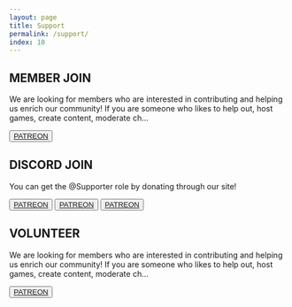 ```yaml
---
layout: page
title: Support
permalink: /support/
index: 10
---
```


<div class="section">
  <div class="sectionColumnFullWidth">
    <h2>MEMBER JOIN</h2>
    <p>We are looking for members who are interested in contributing and helping us enrich our community! If you are someone who likes to help out, host games, create content, moderate ch...</p>
  </div>
  <div class="sectionColumnFullWidth flexAlignCenter">
    <button class="navButton">
      <a href="http://discord.derpcompany.com/">PATREON</a>
    </button>
  </div>
</div>

<div class="section">
  <div class="sectionColumnFullWidth">
    <h2>DISCORD JOIN</h2>
    <p>You can get the @Supporter role by donating through our site!</p>
  </div>
  <div class="sectionColumnFullWidth flexAlignCenter">
    <button class="navButton">
      <a href="http://discord.derpcompany.com/">PATREON</a>
    </button>
    <button class="navButton">
      <a href="http://discord.derpcompany.com/">PATREON</a>
    </button>
    <button class="navButton">
      <a href="http://discord.derpcompany.com/">PATREON</a>
    </button>
  </div>
</div>

<div class="section">
  <div class="sectionColumnFullWidth">
    <h2>VOLUNTEER</h2>
    <p>We are looking for members who are interested in contributing and helping us enrich our community! If you are someone who likes to help out, host games, create content, moderate ch...</p>
  </div>
  <div class="sectionColumnFullWidth flexAlignCenter">
    <button class="navButton">
      <a href="http://discord.derpcompany.com/">PATREON</a>
    </button>
  </div>
</div>

